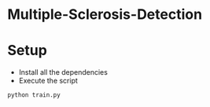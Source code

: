 # Multiple-Sclerosis-Detection

# Setup
- Install all the dependencies
- Execute the script
```bash
python train.py
```
